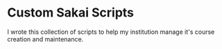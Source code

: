 ﻿Custom Sakai Scripts
====================

I wrote this collection of scripts to help my institution manage it's course creation and maintenance.